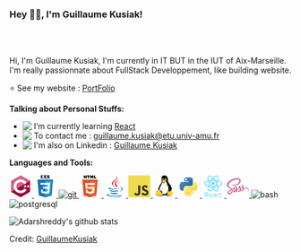 ### Hey 👋🏽, I'm Guillaume Kusiak!

<br />
<br />

Hi, I'm Guillaume Kusiak, I'm currently in IT BUT in the IUT of Aix-Marseille. I'm really passionnate about FullStack Developpement, like building website.

⭐️ See my website : [PortFolio](https://guillaumekusiak.github.io/Portfolio/)
  
**Talking about Personal Stuffs:**

- <img align="left" width="20px" src="https://cdn.worldvectorlogo.com/logos/react-2.svg"/>I’m currently learning [React](https://fr.reactjs.org/)
- <img align="left" width="20px" src="https://cdn.worldvectorlogo.com/logos/gmail-icon.svg"/> To contact me : guillaume.kusiak@etu.univ-amu.fr
- <img align="left" width="20px" src="https://cdn.worldvectorlogo.com/logos/linkedin-icon-2.svg"/> I'm also on Linkedin : [Guillaume Kusiak ](https://www.linkedin.com/in/guillaume-kusiak-b28463226/)

**Languages and Tools:**  

<p align="left"> <a href="https://www.w3schools.com/cpp/" target="_blank" rel="noreferrer"> <img src="https://raw.githubusercontent.com/devicons/devicon/master/icons/cplusplus/cplusplus-original.svg" alt="cplusplus" width="40" height="40"/> </a> <a href="https://www.w3schools.com/css/" target="_blank" rel="noreferrer"> <img src="https://raw.githubusercontent.com/devicons/devicon/master/icons/css3/css3-original-wordmark.svg" alt="css3" width="40" height="40"/> </a> <a href="https://git-scm.com/" target="_blank" rel="noreferrer"> <img src="https://www.vectorlogo.zone/logos/git-scm/git-scm-icon.svg" alt="git" width="40" height="40"/> </a> <a href="https://www.w3.org/html/" target="_blank" rel="noreferrer"> <img src="https://raw.githubusercontent.com/devicons/devicon/master/icons/html5/html5-original-wordmark.svg" alt="html5" width="40" height="40"/> </a> <a href="https://www.java.com" target="_blank" rel="noreferrer"> <img src="https://raw.githubusercontent.com/devicons/devicon/master/icons/java/java-original.svg" alt="java" width="40" height="40"/> </a> <a href="https://developer.mozilla.org/en-US/docs/Web/JavaScript" target="_blank" rel="noreferrer"> <img src="https://raw.githubusercontent.com/devicons/devicon/master/icons/javascript/javascript-original.svg" alt="javascript" width="40" height="40"/> </a> <a href="https://www.linux.org/" target="_blank" rel="noreferrer"> <img src="https://raw.githubusercontent.com/devicons/devicon/master/icons/linux/linux-original.svg" alt="linux" width="40" height="40"/> </a> <a href="https://www.python.org" target="_blank" rel="noreferrer"> <img src="https://raw.githubusercontent.com/devicons/devicon/master/icons/python/python-original.svg" alt="python" width="40" height="40"/> </a> <a href="https://reactjs.org/" target="_blank" rel="noreferrer"> <img src="https://raw.githubusercontent.com/devicons/devicon/master/icons/react/react-original-wordmark.svg" alt="react" width="40" height="40"/> </a> <a href="https://sass-lang.com" target="_blank" rel="noreferrer"> <img src="https://raw.githubusercontent.com/devicons/devicon/master/icons/sass/sass-original.svg" alt="sass" width="40" height="40"/> </a>
   <img src="https://cdn.worldvectorlogo.com/logos/bash-1.svg" alt="bash" width="40" height="40"/>
   <img src="https://img.icons8.com/color/344/postgreesql.png" alt="postgresql" width="40" height="40"/>
</p>


![Adarshreddy's github stats](https://github-readme-stats.vercel.app/api?username=GuillaumeKusiak&show_icons=true&hide_border=true)

Credit: [GuillaumeKusiak](https://github.com/GuillaumeKusiak) <br>
